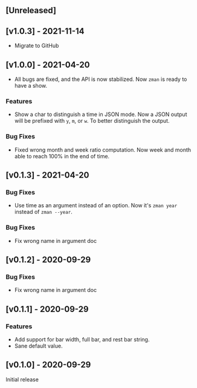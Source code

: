 ## [Unreleased]


## [v1.0.3] - 2021-11-14

- Migrate to GitHub

## [v1.0.0] - 2021-04-20

- All bugs are fixed, and the API is now stabilized. Now `zman` is ready to have a show.

### Features
- Show a char to distinguish a time in JSON mode. Now a JSON output will be prefixed with `y`, `m`, or `w`. To better distinguish the output.

### Bug Fixes
- Fixed wrong month and week ratio computation. Now week and month able to reach 100% in the end of time.

## [v0.1.3] - 2021-04-20

### Bug Fixes
- Use time as an argument instead of an option. Now it's `zman year` instead of `zman --year`.

### Bug Fixes
- Fix wrong name in argument doc

## [v0.1.2] - 2020-09-29

### Bug Fixes
- Fix wrong name in argument doc

## [v0.1.1] - 2020-09-29

### Features
- Add support for bar width, full bar, and rest bar string.
- Sane default value.

## [v0.1.0] - 2020-09-29

Initial release
